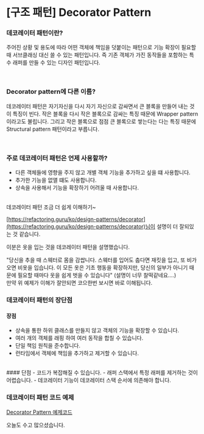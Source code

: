 # [구조 패턴] Decorator Pattern

### 데코레이터 패턴이란?

주어진 상황 및 용도에 따라 어떤 객체에 책임을 덧붙이는 패턴으로 기능 확장이 필요할 때 서브클래싱 대신 쓸 수 있는 패턴입니다.
즉 기존 객체가 가진 동작들을 포함하는 특수 래퍼를 만들 수 있는 디자인 패턴입니다.

<br>

### Decorator pattern에 다른 이름?

데코레이터 패턴은 자기자신을 다시 자기 자신으로 감싸면서 큰 블록을 만들어 내는 것이 특징이 빈다. 작은 블록을 다시 작은 블록으로 감싸는 특징 때문에 Wrapper pattern이라고도 불립니다. 그리고 작은 블록으로 점점 큰 블록으로 쌓는다는 다는 특징 때문에 Structural pattern 패턴이라고 부릅니다.

<br>

### 주로 데코레이터 패턴은 언제 사용할까?
-   다른 객체들에 영향을 주지 않고 개별 객체 기능을 추가하고 싶을 떄 사용합니다.
-   추가한 기능을 없앨 떄도 사용합니다.
-   상속을 사용해서 기능을 확장하기 어려울 때 사용합니다.
<br>
데코레이터 패턴 조금 더 쉽게 이해하기~

[https://refactoring.guru/ko/design-patterns/decorator](https://refactoring.guru/ko/design-patterns/decorator)님이 설명이 더 잘되있는 것 같습니다.

이분은 옷을 입는 것을 데코레이터 패턴을 설명했습니다.

"당신을 추을 때 스웨터로 몸을 감쌉니다. 스웨터를 입어도 춥다면 재킷을 입고, 또 비가 오면 비옷을 입습니다. 이 모든 옷은 기초 행동을 확장하지만, 당신의 일부가 아니기 때문에 필요할 때마다 옷을 쉽게 벗을 수 있습니다" (설명이 너무 찰떡같네요....)
<br>
만약 위 예제가 이해가 잘안되면 코으한번 보시면 바로 이해됩니다.
<br>
### 데코레이터 패턴의 장단점

#### 장점
-   상속을 통한 하위 클래스를 만들지 않고 객체의 기능을 확장할 수 있습니다.
-   여러 개의 객체를 래핑 하여 여러 동작을 합칠 수 있습니다.
-   단일 책임 원칙을 준수합니다.
-   런타임에서 객체에 책임을 추가하고 제거할 수 있습니다.
<br>
#### 단점
-   코드가 복잡해질 수 있습니다.
-   래퍼 스택에서 특정 래퍼를 제거하는 것이 어렵습니다.
-   데코레이터 기능이 데코레이터 스택 순서에 의존해야 합니다.
<br>

### 데코레이터 패턴 코드 예제
[Decorator Pattern 예제코드](https://github.com/jjunhaa0211/ADPattern-Swift/tree/main/GoF-DecoratorPattern)

오늘도 수고 많으셨습니다.
